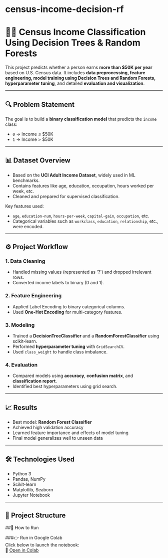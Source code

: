# census-income-decision-rf  
# 🧑‍💼 Census Income Classification Using Decision Trees & Random Forests  

This project predicts whether a person earns **more than $50K per year** based on U.S. Census data. It includes **data preprocessing, feature engineering, model training using Decision Trees and Random Forests, hyperparameter tuning**, and detailed **evaluation and visualization**.

---

## 🔍 Problem Statement  

The goal is to build a **binary classification model** that predicts the `income` class:  
- `0` → Income ≤ $50K  
- `1` → Income > $50K  

---

## 📊 Dataset Overview  

- Based on the **UCI Adult Income Dataset**, widely used in ML benchmarks.  
- Contains features like age, education, occupation, hours worked per week, etc.  
- Cleaned and prepared for supervised classification.  

Key features used:
- `age`, `education-num`, `hours-per-week`, `capital-gain`, `occupation`, etc.  
- Categorical variables such as `workclass`, `education`, `relationship`, etc., were encoded.

---

## ⚙️ Project Workflow  

### 1. Data Cleaning  
- Handled missing values (represented as '?') and dropped irrelevant rows.  
- Converted income labels to binary (0 and 1).  

### 2. Feature Engineering  
- Applied Label Encoding to binary categorical columns.  
- Used **One-Hot Encoding** for multi-category features.  

### 3. Modeling  
- Trained a **DecisionTreeClassifier** and a **RandomForestClassifier** using scikit-learn.  
- Performed **hyperparameter tuning** with `GridSearchCV`.  
- Used `class_weight` to handle class imbalance.  

### 4. Evaluation  
- Compared models using **accuracy**, **confusion matrix**, and **classification report**.  
- Identified best hyperparameters using grid search.  

---

## 📈 Results  

- Best model: **Random Forest Classifier**  
- Achieved high validation accuracy  
- Learned feature importance and effects of model tuning  
- Final model generalizes well to unseen data  

---

## 🛠️ Technologies Used  

- Python 3  
- Pandas, NumPy  
- Scikit-learn  
- Matplotlib, Seaborn  
- Jupyter Notebook  

---

## 📁 Project Structure  

##🚀 How to Run

###👉 Run in Google Colab  
Click below to launch the notebook:  
🔗  [Open in Colab](https://colab.research.google.com/drive/1SbOjxIa64R7Y0yPSCPO0ge_zfpRWJ6Sq#scrollTo=JsQEtQZtTcXT)

